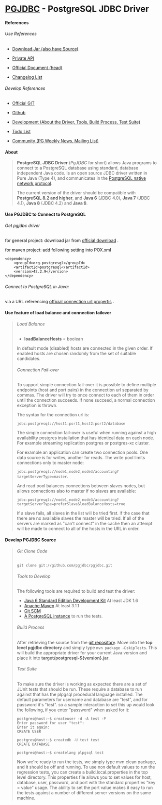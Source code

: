 # [PGJDBC](https://jdbc.postgresql.org/) - PostgreSQL JDBC Driver

#### References

###### Use References

- [Download Jar (also have Source)](https://jdbc.postgresql.org/download.html)

- [Private API](https://jdbc.postgresql.org/development/privateapi/index.html)

- [Official Document (head)](https://jdbc.postgresql.org/documentation/head/index.html)

- [Changelog List](https://jdbc.postgresql.org/index.html)

###### Develop References

- [Official GIT ](https://jdbc.postgresql.org/development/git.html)

- [Github](https://github.com/pgjdbc/pgjdbc)

- [Development (About the Driver, Tools, Build Process, Test Suite)](https://jdbc.postgresql.org/development/development.html)

- [Todo List](https://jdbc.postgresql.org/development/todo.html)

- [Community (PG Weekly News, Mailing List) ](https://jdbc.postgresql.org/community/community.html)

  

#### About

>**PostgreSQL JDBC Driver** (*PgJDBC* for short) allows Java programs to connect to a PostgreSQL database using standard, database independent Java code. Is an open source JDBC driver written in Pure Java (Type 4), and communicates in the [PostgreSQL native network protocol](https://www.postgresql.org/docs/current/protocol.html).
>
>The current version of the driver should be compatible with **PostgreSQL 8.2 and higher**, and **Java 6** (JDBC 4.0), **Java 7** (JDBC 4.1), **Java 8** (JDBC 4.2) and **Java 9**.



#### Use PGJDBC to Connect to PostgreSQL

###### Get pgjdbc driver

for general project: download jar from [official download](https://jdbc.postgresql.org/download.html) .

for maven project: add following setting into POX.xml

```
<dependency>
    <groupId>org.postgresql</groupId>
    <artifactId>postgresql</artifactId>
    <version>42.2.9</version>
</dependency>
```

###### Connect to PostgreSQL in Java:

 via a URL referencing [official connection url propertis](https://jdbc.postgresql.org/documentation/head/connect.html) .



#### Use feature of  load balance and connection failover 

>###### Load Balance
>
>- **loadBalanceHosts** = boolean
>
>In default mode (disabled) hosts are connected in the given order. If enabled hosts are chosen randomly from the set of suitable candidates.
>
>###### Connection Fail-over
>
>To support simple connection fail-over it is possible to define multiple endpoints (host and port pairs) in the connection url separated by commas. The driver will try to once connect to each of them in order until the connection succeeds. If none succeed, a normal connection exception is thrown.
>
>The syntax for the connection url is:
>
>```
>jdbc:postgresql://host1:port1,host2:port2/database
>```
>
>The simple connection fail-over is useful when running against a high availability postgres installation that has identical data on each node. For example streaming replication postgres or postgres-xc cluster.
>
>For example an application can create two connection pools. One data source is for writes, another for reads. The write pool limits connections only to master node:
>
>`jdbc:postgresql://node1,node2,node3/accounting?targetServerType=master`.
>
>And read pool balances connections between slaves nodes, but allows connections also to master if no slaves are available:
>
>```
>jdbc:postgresql://node1,node2,node3/accounting?targetServerType=preferSlave&loadBalanceHosts=true
>```
>
>If a slave fails, all slaves in the list will be tried first. If the case that there are no available slaves the master will be tried. If all of the servers are marked as "can't connect" in the cache then an attempt will be made to connect to all of the hosts in the URL in order.



#### Develop PGJDBC Source

>###### Git Clone Code
>
>```git
>git clone git://github.com/pgjdbc/pgjdbc.git
>```
>
>###### Tools to Develop 
>
>The following tools are required to build and test the driver:
>
>- [Java 6 Standard Edition Development Kit](https://java.oracle.com/) At least JDK 1.6
>- [Apache Maven](https://maven.apache.org/) At least 3.1.1
>- [Git SCM](https://git-scm.com/)
>- [A PostgreSQL instance](https://www.postgresql.org/) to run the tests.
>
>###### Build Process
>
>After retrieving the source from the [git repository](https://jdbc.postgresql.org/development/git.html). Move into the **top level pgjdbc directory** and simply type `mvn package -DskipTests`. This will build the appropriate driver for your current Java version and place it into **target/postgresql-${version}.jar**.
>
>###### Test Suite
>
>To make sure the driver is working as expected there are a set of JUnit tests that should be run. These require a database to run against that has the plpgsql procedural language installed. The default parameters for username and database are "test", and for password it's "test". so a sample interaction to set this up would look the following, if you enter "password" when asked for it:
>
>```plsql
>postgres@host:~$ createuser -d -A test -P
>Enter password for user "test": 
>Enter it again: 
>CREATE USER
>
>postgres@host:~$ createdb -U test test
>CREATE DATABASE
>
>postgres@host:~$ createlang plpgsql test
>```
>
>Now we're ready to run the tests, we simply type mvn clean package, and it should be off and running. To use non default values to run the regression tests, you can create a build.local.properties in the top level directory. This properties file allows you to set values for host, database, user, password, and port with the standard properties "key = value" usage. The ability to set the port value makes it easy to run the tests against a number of different server versions on the same machine.

